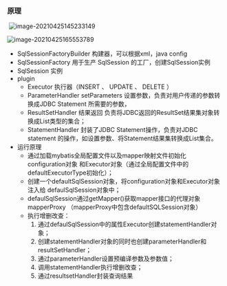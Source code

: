 ### 原理

​	![image-20210425145233149](../Img/image-20210425145233149.png)



![image-20210425165553789](../Img/image-20210425165553789.png)

- SqlSessionFactoryBuilder 构建器，可以根据xml，java config
- SqlSessionFactory  用于生产 SqlSession 的工厂，创建SqlSession实例
- SqlSession 实例
- plugin
  - Executor  执行器（INSERT 、 UPDATE 、 DELETE  ）
  - ParameterHandler  setParameters  设置参数，负责对用户传递的参数转换成JDBC Statement 所需要的参数，
  - ResultSetHandler  结果返回 负责将JDBC返回的ResultSet结果集对象转换成List类型的集合；
  - StatementHandler  封装了JDBC Statement操作，负责对JDBC statement 的操作，如设置参数、将Statement结果集转换成List集合。
- 运行原理
  - 通过加载mybatis全局配置文件以及mapper映射文件初始化configuration对象 
       和Executor对象（通过全局配置文件中的defaultExecutorType初始化）；
  - 创建一个defaultSqlSession对象，将configuration对象和Executor对象注入给 
       defaulSqlSession对象中；
  - defaulSqlSession通过getMapper()获取mapper接口的代理对象mapperProxy 
      （mapperProxy中包含defaultSQLSession对象）
  - 执行增删改查：
    1. 通过defaulSqlSession中的属性Executor创建statementHandler对象；
    2. 创建statementHandler对象的同时也创建parameterHandler和 
                resultSetHandler；
    3. 通过parameterHandler设置预编译参数及参数值；
    4. 调用statementHandler执行增删改查；
    5. 通过resultsetHandler封装查询结果